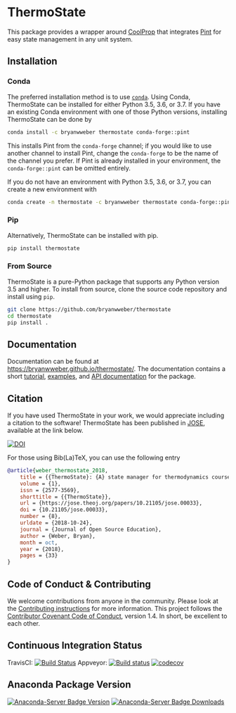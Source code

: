 # ThermoState

This package provides a wrapper around [CoolProp](https://github.com/CoolProp/CoolProp) that integrates [Pint](https://pint.readthedocs.io) for easy state management in any unit system.

## Installation

### Conda

The preferred installation method is to use [`conda`](https://anaconda.com/download).
Using Conda, ThermoState can be installed for either Python 3.5, 3.6, or 3.7. If you have an existing
Conda environment with one of those Python versions, installing ThermoState can be done by

```bash
conda install -c bryanwweber thermostate conda-forge::pint
```

This installs Pint from the `conda-forge` channel; if you would like to use another channel to
install Pint, change the `conda-forge` to be the name of the channel you prefer. If Pint is
already installed in your environment, the `conda-forge::pint` can be omitted entirely.

If you do not have an environment with Python 3.5, 3.6, or 3.7, you can create a new environment
with

```bash
conda create -n thermostate -c bryanwweber thermostate conda-forge::pint
```

### Pip

Alternatively, ThermoState can be installed with pip.

```bash
pip install thermostate
```

### From Source

ThermoState is a pure-Python package that supports any Python version 3.5 and higher.
To install from source, clone the source code repository and install using `pip`.

```bash
git clone https://github.com/bryanwweber/thermostate
cd thermostate
pip install .
```

## Documentation

<!-- markdownlint-disable MD034 -->
Documentation can be found at https://bryanwweber.github.io/thermostate/. The documentation contains a short [tutorial](https://bryanwweber.github.io/thermostate/Tutorial.html), [examples](https://bryanwweber.github.io/thermostate/examples.html), and [API documentation](https://bryanwweber.github.io/thermostate/thermostate.html) for the package.
<!-- markdownlint-enable MD034 -->

## Citation

If you have used ThermoState in your work, we would appreciate including a citation to the software! ThermoState has been published in [JOSE](https://jose.theoj.org/), available at the link below.

[![DOI](https://jose.theoj.org/papers/10.21105/jose.00033/status.svg)](https://doi.org/10.21105/jose.00033)

For those using Bib(La)TeX, you can use the following entry

```bibtex
@article{weber_thermostate_2018,
    title = {{ThermoState}: {A} state manager for thermodynamics courses},
    volume = {1},
    issn = {2577-3569},
    shorttitle = {{ThermoState}},
    url = {https://jose.theoj.org/papers/10.21105/jose.00033},
    doi = {10.21105/jose.00033},
    number = {8},
    urldate = {2018-10-24},
    journal = {Journal of Open Source Education},
    author = {Weber, Bryan},
    month = oct,
    year = {2018},
    pages = {33}
}
```

## Code of Conduct & Contributing

We welcome contributions from anyone in the community. Please look at the [Contributing instructions](https://github.com/bryanwweber/thermostate/blob/master/CONTRIBUTING.md) for more information. This project follows the [Contributor Covenant Code of Conduct](https://github.com/bryanwweber/thermostate/blob/master/CODE_OF_CONDUCT.md), version 1.4. In short, be excellent to each other.

## Continuous Integration Status

TravisCI: [![Build Status](https://travis-ci.org/bryanwweber/thermostate.svg?branch=master)](https://travis-ci.org/bryanwweber/thermostate)
Appveyor: [![Build status](https://ci.appveyor.com/api/projects/status/my7m8k82udbkts9h/branch/master?svg=true)](https://ci.appveyor.com/project/bryanwweber/thermostate/branch/master)
[![codecov](https://codecov.io/gh/bryanwweber/thermostate/branch/master/graph/badge.svg)](https://codecov.io/gh/bryanwweber/thermostate)

## Anaconda Package Version

[![Anaconda-Server Badge Version](https://anaconda.org/bryanwweber/thermostate/badges/version.svg)](https://anaconda.org/bryanwweber/thermostate)
[![Anaconda-Server Badge Downloads](https://anaconda.org/bryanwweber/thermostate/badges/downloads.svg)](https://anaconda.org/bryanwweber/thermostate)
